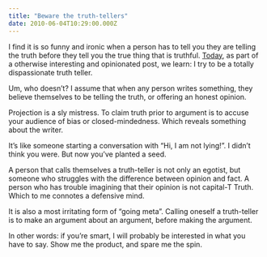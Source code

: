 ```yaml
---
title: "Beware the truth-tellers"
date: 2010-06-04T10:29:00.000Z
---
```


I find it is so funny and ironic when a person has to tell you they are telling the truth before they tell you the true thing that is truthful. [Today](http://whydoeseverythingsuck.com/2010/06/john-gruber-jumps-shark.html), as part of a otherwise interesting and opinionated post, we learn:
I try to be a totally dispassionate truth teller.

Um, who doesn’t? I assume that when any person writes something, they believe themselves to be telling the truth, or offering an honest opinion.

Projection is a sly mistress. To claim truth prior to argument is to accuse your audience of bias or closed-mindedness. Which reveals something about the writer.

It’s like someone starting a conversation with “Hi, I am not lying!”. I didn’t think you were. But now you’ve planted a seed.

A person that calls themselves a truth-teller is not only an egotist, but someone who struggles with the difference between opinion and fact. A person who has trouble imagining that their opinion is not capital-T Truth. Which to me connotes a defensive mind.

It is also a most irritating form of “going meta”. Calling oneself a truth-teller is to make an argument about an argument, before making the argument.

In other words: if you’re smart, I will probably be interested in what you have to say. Show me the product, and spare me the spin.
